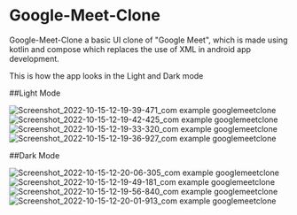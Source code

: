 # Google-Meet-Clone
Google-Meet-Clone a basic UI clone of "Google Meet",  which is made using kotlin and compose which replaces the use of XML in android app development.

This is how the app looks in the Light and Dark mode


##Light Mode

![Screenshot_2022-10-15-12-19-39-471_com example googlemeetclone](https://user-images.githubusercontent.com/85916933/195973730-1d80994a-d30b-44d7-81fc-bcac612451c8.jpg)
![Screenshot_2022-10-15-12-19-42-425_com example googlemeetclone](https://user-images.githubusercontent.com/85916933/195973732-78a902e3-f324-4c18-9f04-a4a88602e190.jpg)
![Screenshot_2022-10-15-12-19-33-320_com example googlemeetclone](https://user-images.githubusercontent.com/85916933/195973733-5b645eb6-98a4-4825-954a-b75c8a730187.jpg)
![Screenshot_2022-10-15-12-19-36-927_com example googlemeetclone](https://user-images.githubusercontent.com/85916933/195973735-629b5165-30c1-4c9a-b339-d757a272aae6.jpg)


##Dark Mode

![Screenshot_2022-10-15-12-20-06-305_com example googlemeetclone](https://user-images.githubusercontent.com/85916933/195973754-08294bff-0c5e-44e2-ad6f-9fc3b0f07945.jpg)
![Screenshot_2022-10-15-12-19-49-181_com example googlemeetclone](https://user-images.githubusercontent.com/85916933/195973758-f6d3feb0-791c-465e-a126-0e60acb2f9fe.jpg)
![Screenshot_2022-10-15-12-19-56-840_com example googlemeetclone](https://user-images.githubusercontent.com/85916933/195973759-44c6889d-1c97-44ea-bf2a-e89690b2e1f0.jpg)
![Screenshot_2022-10-15-12-20-01-913_com example googlemeetclone](https://user-images.githubusercontent.com/85916933/195973761-b43e3fbd-39e6-4db1-8f4d-4334409984a3.jpg)
